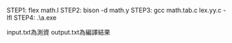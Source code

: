 STEP1:  flex math.l
STEP2:  bison -d math.y
STEP3:  gcc math.tab.c lex.yy.c -lfl 
STEP4:  .\a.exe

input.txt為測資
output.txt為編譯結果
